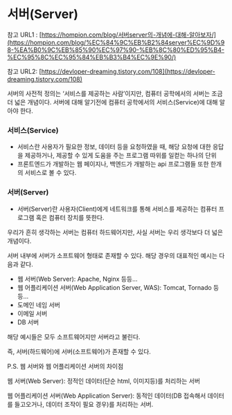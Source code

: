 
# 서버(Server)

참고 URL1 : [](https://hompion.com/blog/%EC%84%9C%EB%B2%84server%EC%9D%98-%EA%B0%9C%EB%85%90%EC%97%90-%EB%8C%80%ED%95%B4-%EC%95%8C%EC%95%84%EB%B3%B4%EC%9E%90/)[https://hompion.com/blog/서버server의-개념에-대해-알아보자/](https://hompion.com/blog/%EC%84%9C%EB%B2%84server%EC%9D%98-%EA%B0%9C%EB%85%90%EC%97%90-%EB%8C%80%ED%95%B4-%EC%95%8C%EC%95%84%EB%B3%B4%EC%9E%90/)

참고 URL2: [https://devloper-dreaming.tistory.com/108](https://devloper-dreaming.tistory.com/108)

서버의 사전적 정의는 ‘서비스를 제공하는 사람’이지만, 컴퓨터 공학에서의 서버는 조금 더 넓은 개념이다. 서버에 대해 알기전에 컴퓨터 공학에서의 서비스(Service)에 대해 알아야 한다.

### 서비스(Service)

- 서비스란 사용자가 필요한 정보, 데이터 등을 요청하였을 때, 해당 요청에 대한 응답을 제공하거나, 제공할 수 있게 도움을 주는 프로그램 따위를 일컫는 하나의 단위
- 프론트엔드가 개발하는 웹 페이지나, 백엔드가 개발하는 api 프로그램들 또한 한개의 서비스로 볼 수 있다.

### 서버(Server)

- 서버(Server)란 사용자(Client)에게 네트워크를 통해 서비스를 제공하는 컴퓨터 프로그램 혹은 컴퓨터 장치를 뜻한다.

우리가 흔히 생각하는 서버는 컴퓨터 하드웨어지만, 사실 서버는 우리 생각보다 더 넓은 개념이다.

서버 내부에 서버가 소프트웨어 형태로 존재할 수 있다. 해당 경우의 대표적인 예시는 다음과 같다.

- 웹 서버(Web Server): Apache, Nginx 등등…
- 웹 어플리케이션 서버(Web Application Server, WAS): Tomcat, Tornado 등등…
- 도메인 네임 서버
- 이메일 서버
- DB 서버

해당 예시들은 모두 소프트웨어지만 서버라고 불린다.

즉, 서버(하드웨어)에 서버(소프트웨어)가 존재할 수 있다.

P.S. 웹 서버와 웹 어플리케이션 서버의 차이점

웹 서버(Web Server): 정적인 데이터(단순 html, 이미지등)를 처리하는 서버

웹 어플리케이션 서버(Web Application Server): 동적인 데이터(DB 접속해서 데이터를 들고오거나, 데이터 조작이 필요 경우)를 처리하는 서버.